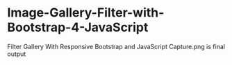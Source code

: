 # Image-Gallery-Filter-with-Bootstrap-4-JavaScript
Filter Gallery With Responsive Bootstrap and JavaScript
Capture.png is final output
